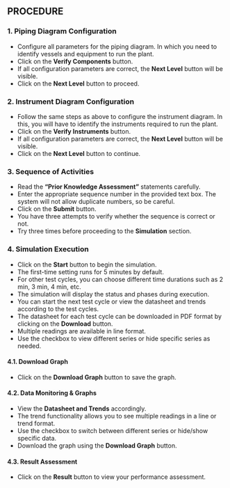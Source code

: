 
## PROCEDURE

### 1. Piping Diagram Configuration
- Configure all parameters for the piping diagram. In which you need to identify vessels and equipment to run the plant.
- Click on the **Verify Components** button.
- If all configuration parameters are correct, the **Next Level** button will be visible.
- Click on the **Next Level** button to proceed.

### 2. Instrument Diagram Configuration
- Follow the same steps as above to configure the instrument diagram. In this, you will have to identify the instruments required to run the plant.
- Click on the **Verify Instruments** button.
- If all configuration parameters are correct, the **Next Level** button will be visible.
- Click on the **Next Level** button to continue.

### 3. Sequence of Activities
- Read the **“Prior Knowledge Assessment”** statements carefully.
- Enter the appropriate sequence number in the provided text box. The system will not allow duplicate numbers, so be careful.
- Click on the **Submit** button.
- You have three attempts to verify whether the sequence is correct or not.
- Try three times before proceeding to the **Simulation** section.

### 4. Simulation Execution
- Click on the **Start** button to begin the simulation.
- The first-time setting runs for 5 minutes by default.
- For other test cycles, you can choose different time durations such as 2 min, 3 min, 4 min, etc.
- The simulation will display the status and phases during execution.
- You can start the next test cycle or view the datasheet and trends according to the test cycles.
- The datasheet for each test cycle can be downloaded in PDF format by clicking on the **Download** button.
- Multiple readings are available in line format.
- Use the checkbox to view different series or hide specific series as needed.

#### 4.1. Download Graph
- Click on the **Download Graph** button to save the graph.

#### 4.2. Data Monitoring & Graphs
- View the **Datasheet and Trends** accordingly.
- The trend functionality allows you to see multiple readings in a line or trend format.
- Use the checkbox to switch between different series or hide/show specific data.
- Download the graph using the **Download Graph** button.

#### 4.3. Result Assessment
- Click on the **Result** button to view your performance assessment.



